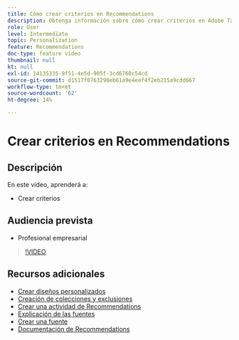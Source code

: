```yaml
---
title: Cómo crear criterios en Recommendations
description: Obtenga información sobre cómo crear criterios en Adobe Target Recommendations
role: User
level: Intermediate
topic: Personalization
feature: Recommendations
doc-type: feature video
thumbnail: null
kt: null
exl-id: 14135335-9f51-4e5d-905f-3cd6760c54cd
source-git-commit: d1517f0763290eb61a9e4eef4f2eb215a9cdd667
workflow-type: tm+mt
source-wordcount: '62'
ht-degree: 14%

---
```


# Crear criterios en Recommendations

## Descripción

En este vídeo, aprenderá a:

* Crear criterios

## Audiencia prevista

* Profesional empresarial

>[!VIDEO](https://video.tv.adobe.com/v/27694?quality=12)

## Recursos adicionales

* [Crear diseños personalizados](create-custom-designs.md)
* [Creación de colecciones y exclusiones](create-collections-and-exclusions.md)
* [Crear una actividad de Recommendations](create-a-recommendations-activity.md)
* [Explicación de las fuentes](understanding-feeds.md)
* [Crear una fuente](create-a-feed.md)
* [Documentación de Recommendations](https://experienceleague.adobe.com/docs/target/using/recommendations/recommendations.html?lang=en)
